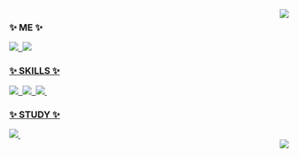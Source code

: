 
<img align="right" src="https://github-readme-stats.vercel.app/api/top-langs/?username=seungw0o&layout=compact">

<h3 align="left">✨ ME ✨</h3>
<div align="left">
 <a href="https://www.instagram.com/txd.w0_/" target="_blank"><img src="https://img.shields.io/badge/INSTAGRAM-E4405F?style=flat-square&logo=Instagram&logoColor=white">&nbsp
 <img src="https://img.shields.io/badge/wjdtmddn@dsm.hs.kr-EA4335?style=flat-square&logo=Gmail&logoColor=white">
</div>
  

<h3 align="left">✨ SKILLS ✨</h3>
<div align="left">
 <img src="https://img.shields.io/badge/HTML5-E34F26?style=flat-square&logo=HTML5&logoColor=black">&nbsp
 <img src="https://img.shields.io/badge/CSS3-1572B6?style=flat-square&logo=CSS3&logoColor=black">&nbsp
 <img src="https://img.shields.io/badge/JAVASCRIPT-F7DF1E?style=flat-square&logo=javascript&logoColor=black">&nbsp
</div>

<h3 align="left">✨ STUDY ✨</h3>
<div align="left">
 <img src="https://img.shields.io/badge/REACT-61DAFB?style=flat-square&logo=React&logoColor=black">&nbsp
</div>

<img align="right" src="http://mazassumnida.wtf/api/v2/generate_badge?boj=tmddn"/>
  
